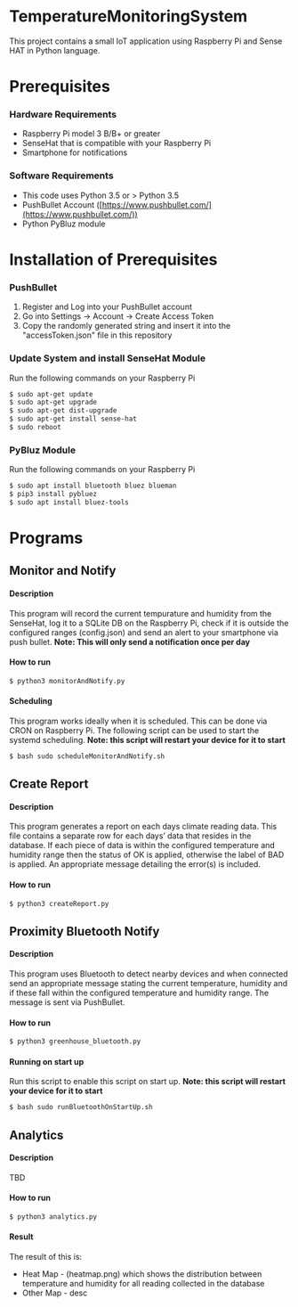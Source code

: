 # TemperatureMonitoringSystem

This project contains a small IoT application using Raspberry Pi and Sense HAT in Python language.

# Prerequisites

### Hardware Requirements
- Raspberry Pi model 3 B/B+ or greater
- SenseHat that is compatible with your Raspberry Pi
- Smartphone for notifications

### Software Requirements
- This code uses Python 3.5 or > Python 3.5
- PushBullet Account ([https://www.pushbullet.com/](https://www.pushbullet.com/))
- Python PyBluz module

# Installation of Prerequisites
### PushBullet
 1. Register and Log into your PushBullet account
 2. Go into Settings -> Account -> Create Access Token
 3. Copy the randomly generated string and insert it into the "accessToken.json" file in this repository

### Update System and install SenseHat Module
Run the following commands on your Raspberry Pi
```bash
$ sudo apt-get update
$ sudo apt-get upgrade
$ sudo apt-get dist-upgrade
$ sudo apt-get install sense-hat
$ sudo reboot
```

### PyBluz Module
Run the following commands on your Raspberry Pi
```bash
$ sudo apt install bluetooth bluez blueman
$ pip3 install pybluez
$ sudo apt install bluez-tools
```
# Programs
## Monitor and Notify
#### Description
This program will record the current tempurature and humidity from the SenseHat, log it to a SQLite DB on the Raspberry Pi, check if it is outside the configured ranges (config.json) and send an alert to your smartphone via push bullet. 
**Note: This will only send a notification once per day**
#### How to run
```bash
$ python3 monitorAndNotify.py
```
#### Scheduling
This program works ideally when it is scheduled. This can be done via CRON on Raspberry Pi. The following script can be used to start the systemd scheduling.
**Note: this script will restart your device for it to start**
```bash
$ bash sudo scheduleMonitorAndNotify.sh
```

## Create Report
#### Description
This program generates a report on each days climate reading data. This file contains a separate row for each days’ data that resides in the database. If each piece of data is within the configured temperature and humidity range then the status of OK is applied, otherwise the label of BAD is applied. An appropriate message detailing the error(s) is included.
#### How to run
```bash
$ python3 createReport.py
```

## Proximity Bluetooth Notify
#### Description
 This program uses Bluetooth to detect nearby devices and when connected send an appropriate message stating the current temperature, humidity and if these fall within the configured temperature and humidity range. The message is sent via PushBullet.
#### How to run
```bash
$ python3 greenhouse_bluetooth.py
```
#### Running on start up
Run this script to enable this script on start up.
**Note: this script will restart your device for it to start**
```bash
$ bash sudo runBluetoothOnStartUp.sh
```

## Analytics 
#### Description
TBD
#### How to run
```bash
$ python3 analytics.py
```
#### Result
The result of this is:
- Heat Map - (heatmap.png) which shows the distribution between temperature and humidity for all reading collected in the database
- Other Map - desc
